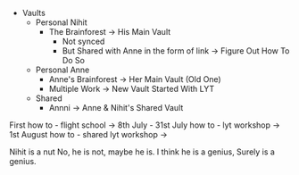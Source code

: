 - Vaults
	- Personal Nihit
		- The Brainforest → His Main Vault
			- Not synced
			- But Shared with Anne in the form of link → Figure Out How To Do So
	- Personal Anne 
		- Anne's Brainforest → Her Main Vault (Old One)
		- Multiple Work → New Vault Started With LYT
	- Shared
		- Annni → Anne & Nihit's Shared Vault



First 
	how to - flight school → 8th July - 31st July
	how to - lyt workshop → 1st August
	how to - shared lyt workshop → 

Nihit is a nut
No, he is not, maybe he is. I think he is a genius, Surely is a genius.